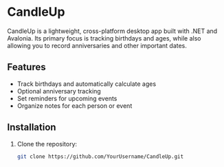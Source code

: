 # CandleUp

CandleUp is a lightweight, cross-platform desktop app built with .NET and Avalonia. Its primary focus is tracking birthdays and ages, while also allowing you to record anniversaries and other important dates.

## Features
- Track birthdays and automatically calculate ages
- Optional anniversary tracking
- Set reminders for upcoming events
- Organize notes for each person or event

## Installation
1. Clone the repository:
   ```bash
   git clone https://github.com/YourUsername/CandleUp.git
